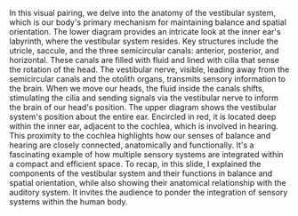 In this visual pairing, we delve into the anatomy of the vestibular system, which is our body's primary mechanism for maintaining balance and spatial orientation.
The lower diagram provides an intricate look at the inner ear's labyrinth, where the vestibular system resides. Key structures include the utricle, saccule, and the three semicircular canals: anterior, posterior, and horizontal. These canals are filled with fluid and lined with cilia that sense the rotation of the head.
The vestibular nerve, visible, leading away from the semicircular canals and the otolith organs, transmits sensory information to the brain. When we move our heads, the fluid inside the canals shifts, stimulating the cilia and sending signals via the vestibular nerve to inform the brain of our head's position.
The upper diagram shows the vestibular system's position about the entire ear. Encircled in red, it is located deep within the inner ear, adjacent to the cochlea, which is involved in hearing.
This proximity to the cochlea highlights how our senses of balance and hearing are closely connected, anatomically and functionally. It's a fascinating example of how multiple sensory systems are integrated within a compact and efficient space.
To recap, in this slide, I explained the components of the vestibular system and their functions in balance and spatial orientation, while also showing their anatomical relationship with the auditory system. It invites the audience to ponder the integration of sensory systems within the human body.